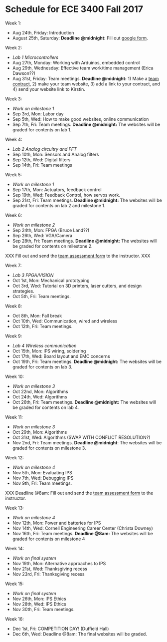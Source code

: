 # Schedule for ECE 3400 Fall 2017

Week 1:
* Aug 24th, Friday: Introduction
* August 25th, Saturday: **Deadline @midnight:** Fill out [google form](https://goo.gl/forms/G54ZCPmXbgT65QS32).

Week 2:
* *Lab 1 Microcontrollers*
* Aug 27th, Monday: Working with Arduinos, embedded control
* Aug 29th, Wednesday: Effective team work/time management (Erica Dawson??) 
* Aug 31st, Friday: Team meetings. **Deadline @midnight:** 1) Make a [team contract](./Teamwork/Team_Contract.md), 2) make your team website, 3) add a link to your contract, and 4) send your website link to Kirstin.

Week 3:
* *Work on milestone 1*
* Sep 3rd, Mon: Labor day
* Sep 5th, Wed: How to make good websites, online communication
* Sep 7th, Fri: Team meetings. **Deadline @midnight:** The websites will be graded for contents on lab 1.

Week 4:
* *Lab 2 Analog circuitry and FFT*
* Sep 10th, Mon: Sensors and Analog filters
* Sep 12th, Wed: Digital filters
* Sep 14th, Fri: Team meetings 

Week 5:
* *Work on milestone 1*
* Sep 17th, Mon: Actuators, feedback control
* Sep 19th, Wed: Feedback Control, how servos work.
* Sep 21st, Fri: Team meetings. **Deadline @midnight:** The websites will be graded for contents on lab 2 and milestone 1.

Week 6:
* *Work on milestone 2*
* Sep 24th, Mon: FPGA (Bruce Land??)
* Sep 26th, Wed: VGA/Camera
* Sep 28th, Fri: Team meetings. **Deadline @midnight:** The websites will be graded for contents on milestone 2.

XXX Fill out and send the [team assessment form](./Teamwork/GroupProcess-QualitativePeerSelfEval.docx) to the instructor. XXX

Week 7:
* *Lab 3 FPGA/VISION*
* Oct 1st, Mon: Mechanical prototyping
* Oct 3rd, Wed: Tutorial on 3D printers, laser cutters, and design strategies.
* Oct 5th, Fri: Team meetings. 

Week 8:
* Oct 8th, Mon: Fall break
* Oct 10th, Wed: Communication, wired and wireless
* Oct 12th, Fri: Team meetings.

Week 9:
* *Lab 4 Wireless communication*
* Oct 15th, Mon: IPS wiring, soldering
* Oct 17th, Wed: Board layout and EMC concerns
* Oct 19th, Fri: Team meetings. **Deadline @midnight:** The websites will be graded for contents on lab 3.

Week 10:
* *Work on milestone 3*
* Oct 22nd, Mon: Algorithms
* Oct 24th, Wed: Algorithms
* Oct 26th, Fri: Team meetings. **Deadline @midnight:** The websites will be graded for contents on lab 4.

Week 11:
* *Work on milestone 3*
* Oct 29th, Mon: Algorithms
* Oct 31st, Wed: Algorithms (SWAP WITH CONFLICT RESOLUTION?)
* Nov 2nd, Fri: Team meetings. **Deadline @midnight**: The websites will be graded for contents on milestone 3.

Week 12:
* *Work on milestone 4*
* Nov 5th, Mon: Evaluating IPS
* Nov 7th, Wed: Debugging IPS
* Nov 9th, Fri: Team meetings. 

XXX Deadline @8am: Fill out and send the [team assessment form](./Teamwork/GroupProcess-QualitativePeerSelfEval.docx) to the instructor.

Week 13:
* *Work on milestone 4*
* Nov 12th, Mon: Power and batteries for IPS
* Nov 14th, Wed: Cornell Engineering Career Center (Christa Downey)
* Nov 16th, Fri: Team meetings. **Deadline @8am:** The websites will be graded for contents on milestone 4

Week 14:
* *Work on final system*
* Nov 19th, Mon: Alternative approaches to IPS
* Nov 21st, Wed: Thanksgiving recess
* Nov 23rd, Fri: Thanksgiving recess

Week 15:
* *Work on final system*
* Nov 26th, Mon: IPS Ethics
* Nov 28th, Wed: IPS Ethics
* Nov 30th, Fri: Team meetings.

Week 16:
* Dec 1st, Fri: COMPETITION DAY! (Duffield Hall)
* Dec 6th, Wed: Deadline @8am: The final websites will be graded.

